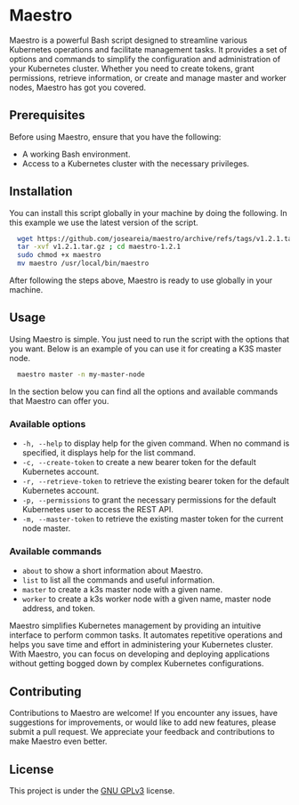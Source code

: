 
# Maestro

Maestro is a powerful Bash script designed to streamline various Kubernetes operations and facilitate management tasks. It provides a set of options and commands to simplify the configuration and administration of your Kubernetes cluster. Whether you need to create tokens, grant permissions, retrieve information, or create and manage master and worker nodes, Maestro has got you covered.

## Prerequisites

Before using Maestro, ensure that you have the following:

- A working Bash environment.
- Access to a Kubernetes cluster with the necessary privileges.


## Installation

You can install this script globally in your machine by doing the following. In this example we use the latest version of the script.

```bash
  wget https://github.com/joseareia/maestro/archive/refs/tags/v1.2.1.tar.gz
  tar -xvf v1.2.1.tar.gz ; cd maestro-1.2.1
  sudo chmod +x maestro
  mv maestro /usr/local/bin/maestro
```

After following the steps above, Maestro is ready to use globally in your machine.

## Usage

Using Maestro is simple. You just need to run the script with the options that you want. Below is an example of you can use it for creating a K3S master node.

```bash
  maestro master -n my-master-node
```

In the section below you can find all the options and available commands that Maestro can offer you.

### Available options

- `-h, --help` to display help for the given command. When no command is specified, it displays help for the list command.
- `-c, --create-token` to create a new bearer token for the default Kubernetes account.
- `-r, --retrieve-token` to retrieve the existing bearer token for the default Kubernetes account.
- `-p, --permissions` to grant the necessary permissions for the default Kubernetes user to access the REST API.
- `-m, --master-token` to retrieve the existing master token for the current node master.


### Available commands

- `about` to show a short information about Maestro.
- `list` to list all the commands and useful information.
- `master` to create a k3s master node with a given name.
- `worker` to create a k3s worker node with a given name, master node address, and token.

Maestro simplifies Kubernetes management by providing an intuitive interface to perform common tasks. It automates repetitive operations and helps you save time and effort in administering your Kubernetes cluster. With Maestro, you can focus on developing and deploying applications without getting bogged down by complex Kubernetes configurations.


## Contributing

Contributions to Maestro are welcome! If you encounter any issues, have suggestions for improvements, or would like to add new features, please submit a pull request. We appreciate your feedback and contributions to make Maestro even better.


## License

This project is under the [GNU GPLv3](https://choosealicense.com/licenses/gpl-3.0/) license.
